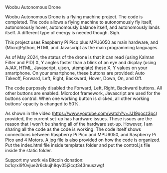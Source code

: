 Woobu Autonomous Drone

Woobu Autonomous Drone is a flying machine project. The code is completed. The code allows a flying machine to autonomously fly itself, autonomously hover, autonomously balance itself, and autonomously lands itself. A different type of energy is needed though. Sigh. 

This project uses Raspberry Pi Pico plus MPU6050 as main hardware, and (Micro)Python, HTML and Javascript as the main programming languages.

As of May 2024, the status of the drone is that it can read (using Kalman Filter and PID) X, Y angles faster than a blink of an eye and display (using AJAX, HTML, Javascript, ujson, utemplate) these X, Y values on your smartphone. On your smartphone, these buttons are provided: Auto Takeoff, Forward, Left, Right, Backward, Hover, Down, On, and Off.

The code purposely disabled the Forward, Left, Right, Backward buttons. All other buttons are enabled. Microdot framework, Javascript are used for the buttons control. When one working button is clicked, all other working buttons' opacity is changed to 50%.

As shown in the video (https://www.youtube.com/watch?v=JJ19gocz3pc) provided, the current set-up has hardware issues. These issues are the reason that I won't be sharing all of the hardware set-up. However, I am sharing all the code as the code is working. The code itself shows connections between Raspberry Pi Pico and MPU6050, and Raspberry Pi Pico and 4 Motors. A jpg file is also provided on how the code is organized. Put the index.html file inside templates folder and put the control.js file inside the static folder.

Support my work via Bitcoin donation: bc1qrxl9f0vjue2r6ckujh8qv05j2cqt343muszwgf
